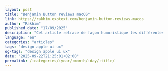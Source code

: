 ```yaml
---
layout: post
title: "Benjamin Button reviews macOS"
link: https://rakhim.exotext.com/benjamin-button-reviews-macos
author: "Rakhim"
published_date: "17/09/2025"
description: "Cet article retrace de façon humoristique les différentes évolutions UX et UI de macOS comme ci la première version de macOS était Tahoe."
language: "en"
categories: "articles"
tags: "design apple ui ux"
og-tags: "design apple ui ux"
date: "2025-09-22T21:25:01+02:00"
permalink: /:categories/:year/:month/:day/:title/
---
```

